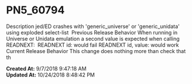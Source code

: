 # PN5_60794

Description jed/ED crashes with 'generic_universe' or 'generic_unidata' using exploded select-list  Previous Release Behavior When running in Universe or Unidata emulation a second value is expected when calling READNEXT:  READNEXT id: would fail READNEXT id, value: would work Current Release Behavior This change does nothing more than check that th  

**Created At:** 9/7/2018 9:47:18 AM  
**Updated At:** 10/24/2018 8:48:42 PM  

